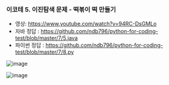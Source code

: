 
### 이코테 5. 이진탐색 문제 - 떡볶이 떡 만들기
- 영상: https://www.youtube.com/watch?v=94RC-DsGMLo
- 자바 정답 : https://github.com/ndb796/python-for-coding-test/blob/master/7/5.java
- 파이썬 정답 : https://github.com/ndb796/python-for-coding-test/blob/master/7/8.py

![image](https://github.com/Park-Minjoo/CODINGTEST_STUDY/assets/110288718/242cfd59-55bf-4339-8107-ceb0ff207247)

![image](https://github.com/Park-Minjoo/CODINGTEST_STUDY/assets/110288718/e781e30b-1147-497c-b5dd-0bb8244f4dcc)

